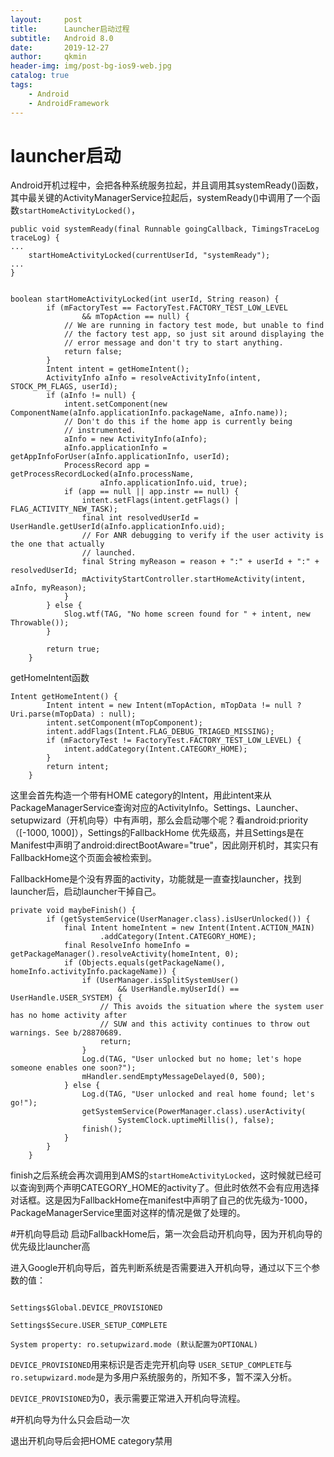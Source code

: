 ```yaml
---
layout:     post
title:      Launcher启动过程
subtitle:   Android 8.0
date:       2019-12-27
author:     qkmin
header-img: img/post-bg-ios9-web.jpg
catalog: true
tags:
    - Android 
    - AndroidFramework
---
```


# launcher启动
Android开机过程中，会把各种系统服务拉起，并且调用其systemReady()函数，其中最关键的ActivityManagerService拉起后，systemReady()中调用了一个函数`startHomeActivityLocked()`，

```
public void systemReady(final Runnable goingCallback, TimingsTraceLog traceLog) {
...
    startHomeActivityLocked(currentUserId, "systemReady");
...
}
```

```

boolean startHomeActivityLocked(int userId, String reason) {
        if (mFactoryTest == FactoryTest.FACTORY_TEST_LOW_LEVEL
                && mTopAction == null) {
            // We are running in factory test mode, but unable to find
            // the factory test app, so just sit around displaying the
            // error message and don't try to start anything.
            return false;
        }
        Intent intent = getHomeIntent();
        ActivityInfo aInfo = resolveActivityInfo(intent, STOCK_PM_FLAGS, userId);
        if (aInfo != null) {
            intent.setComponent(new ComponentName(aInfo.applicationInfo.packageName, aInfo.name));
            // Don't do this if the home app is currently being
            // instrumented.
            aInfo = new ActivityInfo(aInfo);
            aInfo.applicationInfo = getAppInfoForUser(aInfo.applicationInfo, userId);
            ProcessRecord app = getProcessRecordLocked(aInfo.processName,
                    aInfo.applicationInfo.uid, true);
            if (app == null || app.instr == null) {
                intent.setFlags(intent.getFlags() | FLAG_ACTIVITY_NEW_TASK);
                final int resolvedUserId = UserHandle.getUserId(aInfo.applicationInfo.uid);
                // For ANR debugging to verify if the user activity is the one that actually
                // launched.
                final String myReason = reason + ":" + userId + ":" + resolvedUserId;
                mActivityStartController.startHomeActivity(intent, aInfo, myReason);
            }
        } else {
            Slog.wtf(TAG, "No home screen found for " + intent, new Throwable());
        }

        return true;
    }

```

getHomeIntent函数

```
Intent getHomeIntent() {
        Intent intent = new Intent(mTopAction, mTopData != null ? Uri.parse(mTopData) : null);
        intent.setComponent(mTopComponent);
        intent.addFlags(Intent.FLAG_DEBUG_TRIAGED_MISSING);
        if (mFactoryTest != FactoryTest.FACTORY_TEST_LOW_LEVEL) {
            intent.addCategory(Intent.CATEGORY_HOME);
        }
        return intent;
    }
```

这里会首先构造一个带有HOME category的Intent，用此intent来从PackageManagerService查询对应的ActivityInfo。Settings、Launcher、setupwizard（开机向导）中有声明，那么会启动哪个呢？看android:priority（[-1000, 1000]），Settings的FallbackHome 优先级高，并且Settings是在Manifest中声明了android:directBootAware="true"，因此刚开机时，其实只有FallbackHome这个页面会被检索到。

FallbackHome是个没有界面的activity，功能就是一直查找launcher，找到launcher后，启动launcher干掉自己。

```
private void maybeFinish() {
        if (getSystemService(UserManager.class).isUserUnlocked()) {
            final Intent homeIntent = new Intent(Intent.ACTION_MAIN)
                    .addCategory(Intent.CATEGORY_HOME);
            final ResolveInfo homeInfo = getPackageManager().resolveActivity(homeIntent, 0);
            if (Objects.equals(getPackageName(), homeInfo.activityInfo.packageName)) {
                if (UserManager.isSplitSystemUser()
                        && UserHandle.myUserId() == UserHandle.USER_SYSTEM) {
                    // This avoids the situation where the system user has no home activity after
                    // SUW and this activity continues to throw out warnings. See b/28870689.
                    return;
                }
                Log.d(TAG, "User unlocked but no home; let's hope someone enables one soon?");
                mHandler.sendEmptyMessageDelayed(0, 500);
            } else {
                Log.d(TAG, "User unlocked and real home found; let's go!");
                getSystemService(PowerManager.class).userActivity(
                        SystemClock.uptimeMillis(), false);
                finish();
            }
        }
    }
```

finish之后系统会再次调用到AMS的`startHomeActivityLocked`，这时候就已经可以查询到两个声明CATEGORY_HOME的activity了。但此时依然不会有应用选择对话框。这是因为FallbackHome在manifest中声明了自己的优先级为-1000，PackageManagerService里面对这样的情况是做了处理的。





#开机向导启动
启动FallbackHome后，第一次会启动开机向导，因为开机向导的优先级比launcher高

进入Google开机向导后，首先判断系统是否需要进入开机向导，通过以下三个参数的值：



```

Settings$Global.DEVICE_PROVISIONED

Settings$Secure.USER_SETUP_COMPLETE

System property: ro.setupwizard.mode (默认配置为OPTIONAL)
```

`DEVICE_PROVISIONED`用来标识是否走完开机向导
 `USER_SETUP_COMPLETE`与`ro.setupwizard.mode`是为多用户系统服务的，所知不多，暂不深入分析。

`DEVICE_PROVISIONED`为0，表示需要正常进入开机向导流程。

#开机向导为什么只会启动一次

退出开机向导后会把HOME category禁用